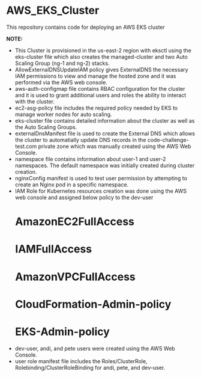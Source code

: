 # AWS_EKS_Cluster
This repository contains code for deploying an AWS EKS cluster

__NOTE:__
- This Cluster is provisioned in the us-east-2 region with eksctl using the eks-cluster file which also creates the managed-cluster and two Auto Scaling Group (ng-1 and ng-2) stacks.
- AllowExternalDNSUpdateIAM policy gives ExternalDNS the necessary IAM permissions to view and manage the hosted zone and it was performed via the AWS web console.
- aws-auth-configmap file contains RBAC configuration for the cluster and it is used to grant additional users and roles the ability to interact with the cluster.
- ec2-asg-policy file includes the required policy needed by EKS to manage worker nodes for auto scaling. 
- eks-cluster file contains detailed information about the cluster as well as the Auto Scaling Groups.
- externalDnsManifest file is used to create the External DNS which allows the cluster to automatially update DNS records in the code-challenge-test.com private zone which was manually created using the AWS Web Console.
- namespace file contains information about user-1 and user-2 namespaces. The default namespace was initially created during cluster creation.
- nginxConfig manifest is used to test user permission by attempting to create an Nginx pod in a specific namespace.
- IAM Role for Kubernetes resources creation was done using the AWS web console and assigned below policy to the dev-user
  # AmazonEC2FullAccess
  # IAMFullAccess
  # AmazonVPCFullAccess
  # CloudFormation-Admin-policy
  # EKS-Admin-policy
- dev-user, andi, and pete users were created using the AWS Web Console.
- user role manifest file includes the Roles/ClusterRole, Rolebinding/ClusterRoleBinding for andi, pete, and dev-user.
